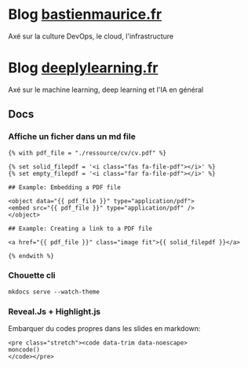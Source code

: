 # Blog [bastienmaurice.fr](https://bastienmaurice.fr)

Axé sur la culture DevOps, le cloud, l'infrastructure


# Blog [deeplylearning.fr](https://deeplylearning.fr)

Axé  sur le machine learning, deep learning et l'IA en général


## Docs
### Affiche un ficher dans un md file
```
{% with pdf_file = "./ressource/cv/cv.pdf" %}

{% set solid_filepdf = '<i class="fas fa-file-pdf"></i>' %}
{% set empty_filepdf = '<i class="far fa-file-pdf"></i>' %}

## Example: Embedding a PDF file

<object data="{{ pdf_file }}" type="application/pdf">
<embed src="{{ pdf_file }}" type="application/pdf" />
</object>

## Example: Creating a link to a PDF file

<a href="{{ pdf_file }}" class="image fit">{{ solid_filepdf }}</a>

{% endwith %}
```

### Chouette cli
```
mkdocs serve --watch-theme
```

### Reveal.Js + Highlight.js
Embarquer du codes propres dans les slides en markdown:
```
<pre class="stretch"><code data-trim data-noescape>
moncode()
</code></pre>
```